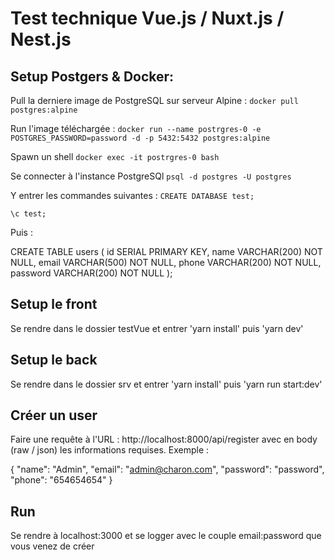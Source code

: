 # Test technique Vue.js / Nuxt.js / Nest.js
## Setup Postgers & Docker:
Pull la derniere image de PostgreSQL sur serveur Alpine :
```docker pull postgres:alpine```

Run l'image téléchargée :
```docker run --name postrgres-0 -e POSTGRES_PASSWORD=password -d -p 5432:5432 postgres:alpine```

Spawn un shell
```docker exec -it postrgres-0 bash```

Se connecter à l'instance PostgreSQl
```psql -d postgres -U postgres```

Y entrer les commandes suivantes :
```CREATE DATABASE test;```

```\c test;```

Puis :

  CREATE TABLE users (
  id SERIAL PRIMARY KEY,
  name VARCHAR(200) NOT NULL,
  email VARCHAR(500) NOT NULL,
  phone VARCHAR(200) NOT NULL,
  password VARCHAR(200) NOT NULL
);

## Setup le front
Se rendre dans le dossier testVue et entrer 'yarn install' puis 'yarn dev'

## Setup le back
Se rendre dans le dossier srv et entrer 'yarn install' puis 'yarn run start:dev'

## Créer un user
Faire une requête à l'URL : http://localhost:8000/api/register avec en body (raw / json) les informations requises.
Exemple : 

{
    "name": "Admin",
    "email": "admin@charon.com",
    "password": "password",
    "phone": "654654654"
}

## Run
Se rendre à localhost:3000 et se logger avec le couple email:password que vous venez de créer 
